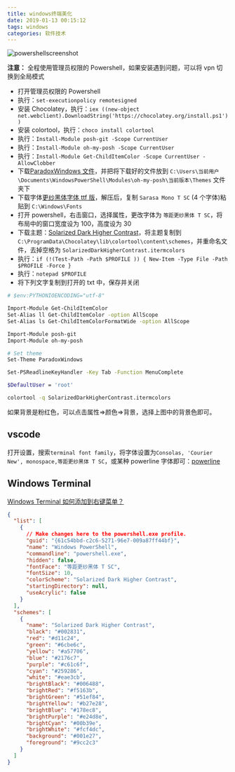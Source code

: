 ```yaml
---
title: windows终端美化
date: 2019-01-13 00:15:12
tags: windows
categories: 软件技术
---
```


![powershellscreenshot](https://gcore.jsdelivr.net/gh/goldsubmarine/cdn@master/blog/powershellscreenshot.png)

**注意：** 全程使用管理员权限的 Powershell，如果安装遇到问题，可以将 vpn 切换到全局模式

- 打开管理员权限的 Powershell
- 执行：`set-executionpolicy remotesigned`
- 安装 Chocolatey，执行：`iex ((new-object net.webclient).DownloadString('https://chocolatey.org/install.ps1'))`
- 安装 colortool，执行：`choco install colortool`
- 执行：`Install-Module posh-git -Scope CurrentUser`
- 执行：`Install-Module oh-my-posh -Scope CurrentUser`
- 执行：`Install-Module Get-ChildItemColor -Scope CurrentUser -AllowClobber`
- 下载[ParadoxWindows 文件](/file/2019/ParadoxWindows.psm1)，并把将下载好的文件放到 `C:\Users\当前用户\Documents\WindowsPowerShell\Modules\oh-my-posh\当前版本\Themes` 文件夹下
- 下载字体[更纱黑体字体 ttf 版](https://github.com/be5invis/Sarasa-Gothic/releases)，解压后，复制 `Sarasa Mono T SC` (4 个字体)粘贴到 `C:\Windows\Fonts`
- 打开 powershell，右击窗口，选择属性，更改字体为 `等距更纱黑体 T SC`，将布局中的窗口宽度设为 100，高度设为 30
- 下载主题：[Solarized Dark Higher Contrast](https://github.com/mbadolato/iTerm2-Color-Schemes/tree/master/schemes)，将主题复制到 `C:\ProgramData\Chocolatey\lib\colortool\content\schemes`，并重命名文件，去掉空格为 `SolarizedDarkHigherContrast.itermcolors`
- 执行：`if (!(Test-Path -Path $PROFILE )) { New-Item -Type File -Path $PROFILE -Force }`
- 执行：`notepad $PROFILE`
- 将下列文字复制到打开的 txt 中，保存并关闭

```bash
# $env:PYTHONIOENCODING="utf-8"

Import-Module Get-ChildItemColor
Set-Alias ll Get-ChildItemColor -option AllScope
Set-Alias ls Get-ChildItemColorFormatWide -option AllScope

Import-Module posh-git
Import-Module oh-my-posh

# Set theme
Set-Theme ParadoxWindows

Set-PSReadlineKeyHandler -Key Tab -Function MenuComplete

$DefaultUser = 'root'

colortool -q SolarizedDarkHigherContrast.itermcolors
```

如果背景是粉红色，可以点击属性=>颜色=>背景，选择上图中的背景色即可。

## vscode

打开设置，搜索`terminal font family`，将字体设置为`Consolas, 'Courier New', monospace,等距更纱黑体 T SC`，或某种 powerline 字体即可：[powerline](https://github.com/powerline/fonts)

## Windows Terminal

[Windows Terminal 如何添加到右键菜单？](https://www.zhihu.com/question/325948326/answer/700753639)

```json
{
  "list": [
    {
      // Make changes here to the powershell.exe profile.
      "guid": "{61c54bbd-c2c6-5271-96e7-009a87ff44bf}",
      "name": "Windows PowerShell",
      "commandline": "powershell.exe",
      "hidden": false,
      "fontFace": "等距更纱黑体 T SC",
      "fontSize": 10,
      "colorScheme": "Solarized Dark Higher Contrast",
      "startingDirectory": null,
      "useAcrylic": false
    }
  ],
  "schemes": [
    {
      "name": "Solarized Dark Higher Contrast",
      "black": "#002831",
      "red": "#d11c24",
      "green": "#6cbe6c",
      "yellow": "#a57706",
      "blue": "#2176c7",
      "purple": "#c61c6f",
      "cyan": "#259286",
      "white": "#eae3cb",
      "brightBlack": "#006488",
      "brightRed": "#f5163b",
      "brightGreen": "#51ef84",
      "brightYellow": "#b27e28",
      "brightBlue": "#178ec8",
      "brightPurple": "#e24d8e",
      "brightCyan": "#00b39e",
      "brightWhite": "#fcf4dc",
      "background": "#001e27",
      "foreground": "#9cc2c3"
    }
  ]
}
```
